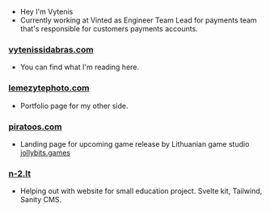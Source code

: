 
<!-- <a href="https://github.com/VytenisSidabras">
  <img align="center" src="https://github-readme-stats.vercel.app/api?username=VytenisSidabras&count_private=true&show_icons=true&theme=radical&hide=stars,prs" />
</a>
 -->


- Hey I'm Vytenis
- Currently working at Vinted as Engineer Team Lead for payments team that's responsible for customers payments accounts.

### [vytenissidabras.com](https://vytenissidabras.com)
- You can find what I'm reading here.

### [lemezytephoto.com](https://lemezytephoto.com)
- Portfolio page for my other side.

### [piratoos.com](https://piratoos.com)
- Landing page for upcoming game release by Lithuanian game studio [jollybits.games](https://jollybits.games/)

### [n-2.lt](https://n-2.lt)
- Helping out with website for small education project. Svelte kit, Tailwind, Sanity CMS.
